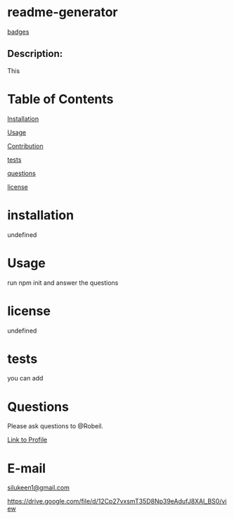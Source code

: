 # readme-generator

[badges](https://img.shields.io/github/license/${username}/${licence})

  ## Description:
  This 
  
  
  
# Table of Contents
    
[Installation](#installation)

[Usage](#Usage)
 
[Contribution](#contribution)
 
[tests](#tests)
 
[questions](#questions)
 
[license](#license)
 

# installation
  
  undefined
  
# Usage
  
  run npm init and answer the questions
  
  # license
  
  undefined
  
  # tests
  
  you can add 
  
  # Questions
  
  Please ask questions to @Robeil.
  
  [Link to Profile](https://github.com/@Robeil)

  # E-mail

  silukeen1@gmail.com

https://drive.google.com/file/d/12Cp27vxsmT35D8Np39eAdufJ8XAl_BS0/view
   
